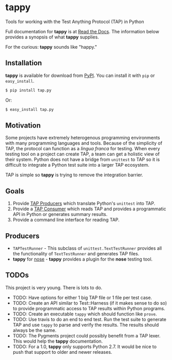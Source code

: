 tappy
=====

Tools for working with the Test Anything Protocol (TAP) in Python

Full documentation for **tappy** is at [Read the Docs][rtd]. The information
below provides a synopsis of what **tappy** supplies.

For the curious: **tappy** sounds like "happy."

Installation
------------

**tappy** is available for download from [PyPI][pypi]. You can install it with `pip` or
`easy_install`.

```bash
$ pip install tap.py
```

Or:

```bash
$ easy_install tap.py
```

Motivation
----------

Some projects have extremely heterogenous programming environments with many
programming languages and tools. Because of the simplicity of TAP, the
protocol can function as a *lingua franca* for testing. When every testing
tool on a project can create TAP, a team can get a holistic view of
their system. Python does not have a bridge from `unittest` to TAP so it is
difficult to integrate a Python test suite into a larger TAP ecosystem.

TAP is simple so **tappy** is trying to remove the integration barrier.

Goals
-----

1.  Provide [TAP Producers][produce] which translate Python's `unittest` into
    TAP.
2.  Provide a [TAP Consumer][consume] which reads TAP and provides a
    programmatic API in Python or generates summary results.
3.  Provide a command line interface for reading TAP.

Producers
---------

*   `TAPTestRunner` - This subclass of `unittest.TextTestRunner` provides all
    the functionality of `TextTestRunner` and generates TAP files.
*   **tappy** for [nose][ns] - **tappy** provides a plugin for the **nose**
    testing tool.

TODOs
-----

This project is very young. There is lots to do.

*   TODO: Have options for either 1 big TAP file or 1 file per test case.
*   TODO: Create an API similar to Test::Harness (if it makes sense to do so) to provide programmatic access to TAP results within Python programs.
*   TODO: Create an executable `tappy` which should function like `prove`.
*   TODO: Use travis to do an end to end test. Run the test suite to generate
    TAP and use `tappy` to parse and verify the results. The results should
    always be the same.
*   TODO: The Pygments project could possibly benefit from a TAP lexer. This
    would help the **tappy** documentation.
*   TODO: For a 1.0, **tappy** only supports Python 2.7. It would be nice to
    push that support to older and newer releases.

[rtd]: http://tappy.readthedocs.org/en/latest/
[pypi]: https://pypi.python.org/pypi/tap.py
[produce]: http://testanything.org/producers.html
[consume]: http://testanything.org/consumers.html
[ns]: https://nose.readthedocs.org/en/latest/

